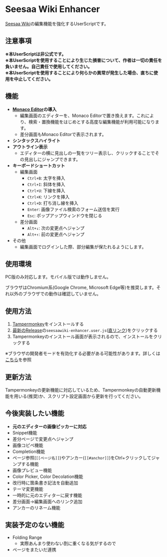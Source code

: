 # Seesaa Wiki Enhancer
[Seesaa Wiki]([text](https://wiki.seesaa.jp))の編集機能を強化するUserScriptです。

## 注意事項
**※本UserScriptは非公式です。**<br>
**※本UserScriptを使用することにより生じた損害について、作者は一切の責任を負いません。自己責任で使用してください。**<br>
**※本UserScriptを使用することにより何らかの異常が発生した場合、直ちに使用を中止してください。**

## 機能
- **[Monaco Editor](https://microsoft.github.io/monaco-editor/)の導入**
  - 編集画面のエディターを、Monaco Editorで置き換えます。これにより、検索・置換機能をはじめとする高度な編集機能が利用可能になります。
  - 差分画面もMonaco Editorで表示されます。
- **シンタックスハイライト**
- **アウトライン表示**
  - エディターの横に見出しの一覧をツリー表示し、クリックすることでその見出しにジャンプできます。
- **キーボードショートカット**
  - 編集画面
    - `Ctrl+B`: 太字を挿入
    - `Ctrl+I`: 斜体を挿入
    - `Ctrl+U`: 下線を挿入
    - `Ctrl+K`: リンクを挿入
    - `Ctrl+D`: 打ち消し線を挿入
    - `Enter`: 画像ファイル検索のフォーム送信を実行
    - `Esc`: ポップアップウィンドウを閉じる
  - 差分画面
    - `Alt+↓`: 次の変更点へジャンプ
    - `Alt+↑`: 前の変更点へジャンプ
- その他
  - 編集画面でログインした際、部分編集が保たれるようにします。

## 使用環境
PC版のみ対応します。モバイル版では動作しません。

ブラウザはChromium系(Google Chrome, Microsoft Edge等)を推奨します。それ以外のブラウザでの動作は確認していません。

## 使用方法
1. [Tampermonkey](https://www.tampermonkey.net)をインストールする
2. [最新のRelease](https://github.com/reamkf/seesaawiki-enhancer/releases/latest)の`seesaawiki-enhancer.user.js`([直リンク](https://github.com/reamkf/seesaawiki-enhancer/releases/latest/download/seesaawiki-enhancer.user.js))をクリックする
3. Tampermonkeyのインストール画面が表示されるので、インストールをクリックする

※ブラウザの開発者モードを有効化する必要がある可能性があります。詳しくは[こちら](https://www.tampermonkey.net/faq.php?locale=ja#Q209)を参照

## 更新方法
Tampermonkeyの更新機能に対応しているため、Tampermonkeyの自動更新機能を用いる(推奨)か、スクリプト設定画面から更新を行ってください。

## 今後実装したい機能
- **元のエディターの画像ピッカーに対応**
- Snippet機能
- 差分ページで変更点へジャンプ
- 画像コピペ機能
- Completion機能
- ページ参照(`[[ページ名]]`)やアンカー(`[[#anchor]]`)をCtrl+クリックしてジャンプする機能
- 画像プレビュー機能
- Color Picker, Color Decolation機能
- 改行時に箇条書き記法を自動追加
- テーマ変更機能
- 一時的に元のエディターに戻す機能
- 差分画面→編集画面へのリンク追加
- アンカーのリネーム機能

## 実装予定のない機能
- Folding Range
  - 実際あんまり使わない割に重くなる気がするので
- ページをまたいだ連携